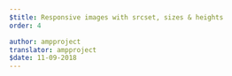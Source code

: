 ```yaml
---
$title: Responsive images with srcset, sizes & heights
order: 4

author: ampproject
translator: ampproject
$date: 11-09-2018
---
```

